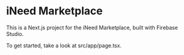 
# iNeed Marketplace

This is a Next.js project for the iNeed Marketplace, built with Firebase Studio.

To get started, take a look at src/app/page.tsx.
